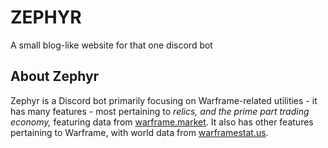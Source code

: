 # ZEPHYR
A small blog-like website for that one discord bot


## About Zephyr
Zephyr is a Discord bot primarily focusing on Warframe-related utilities - it has many features - most pertaining to *relics, and the prime part trading economy,* featuring data from [warframe.market](https://warframe.market). It also has other features pertaining to Warframe, with world data from [warframestat.us](https://warframestat.us).


